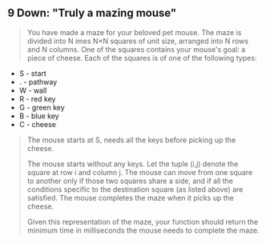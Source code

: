 ## 9 Down: "Truly a mazing mouse"

>You have made a maze for your beloved pet mouse. The maze is divided into N imes N×N squares of unit size, arranged into N rows and N columns. One of the squares contains your mouse's goal: a piece of cheese. Each of the squares is of one of the following types:
- S - start
- . - pathway
- W - wall
- R - red key
- G - green key
- B - blue key
- C - cheese
>
>The mouse starts at S, needs all the keys before picking up the cheese.  
>
>The mouse starts without any keys. Let the tuple (i,j) denote the square at row i and column j. The mouse can move from one square to another only if those two squares share a side, and if all the conditions specific to the destination square (as listed above) are satisfied. The mouse completes the maze when it picks up the cheese.
>
>Given this representation of the maze, your function should return the minimum time in milliseconds the mouse needs to complete the maze.
